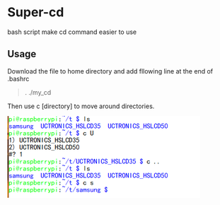 # Super-cd
bash script make cd command easier to use

## Usage
Download the file to home directory and add fllowing line at the end of .bashrc
>. ./my_cd

Then use c \[directory\] to move around directories.

![screenshot](/image.png)
